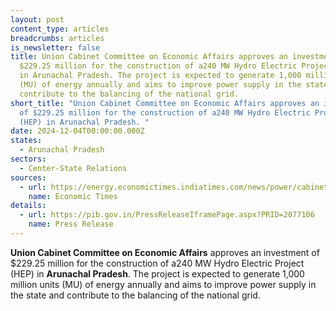 ```yaml
---
layout: post
content_type: articles
breadcrumbs: articles
is_newsletter: false
title: Union Cabinet Committee on Economic Affairs approves an investment of
  $229.25 million for the construction of a240 MW Hydro Electric Project (HEP)
  in Arunachal Pradesh. The project is expected to generate 1,000 million units
  (MU) of energy annually and aims to improve power supply in the state and
  contribute to the balancing of the national grid.
short_title: "Union Cabinet Committee on Economic Affairs approves an investment
  of $229.25 million for the construction of a240 MW Hydro Electric Project
  (HEP) in Arunachal Pradesh. "
date: 2024-12-04T00:00:00.000Z
states:
  - Arunachal Pradesh
sectors:
  - Center-State Relations
sources:
  - url: https://energy.economictimes.indiatimes.com/news/power/cabinet-okays-1939-crore-heo-hydro-project-in-arunachal-to-generate-1000-mu-power/115677380
    name: Economic Times
details:
  - url: https://pib.gov.in/PressReleaseIframePage.aspx?PRID=2077106
    name: Press Release
---
```

**Union Cabinet Committee on Economic Affairs** approves an investment of $229.25 million for the construction of a240 MW Hydro Electric Project (HEP) in **Arunachal Pradesh**. The project is expected to generate 1,000 million units (MU) of energy annually and aims to improve power supply in the state and contribute to the balancing of the national grid.
